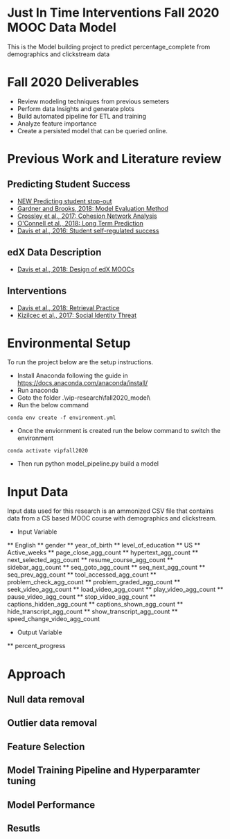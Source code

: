 # Just In Time Interventions Fall 2020 MOOC Data Model

This is the Model building project to predict percentage_complete from demographics and clickstream data

# Fall 2020 Deliverables
* Review modeling techniques from previous semeters
* Perform data Insights and generate plots
* Build automated pipeline for ETL and training
* Analyze feature importance
* Create a persisted model that can be queried online.

# Previous Work and Literature review
## Predicting Student Success
* [NEW Predicting student stop-out](https://papers.ssrn.com/sol3/papers.cfm?abstract_id=2611750)
* [Gardner and Brooks, 2018: Model Evaluation Method](https://learning-analytics.info/journals/index.php/JLA/article/view/5814)
* [Crossley et al., 2017: Cohesion Network Analysis](https://repository.isls.org/bitstream/1/220/1/17.pdf)
* [O'Connell
 et al., 2018: Long Term Prediction](https://learning-analytics.info/journals/index.php/JLA/article/view/5833)
* [Davis et al., 2016: Student self-regulated success](https://angusglchen.github.io/documents/LAK16_Dan_Encouraging.pdf)
## edX Data Description
* [Davis et al., 2018: Design of edX MOOCs](https://dl.acm.org/citation.cfm?id=3231663)
## Interventions
* [Davis et al., 2018: Retrieval Practice](https://learning-analytics.info/journals/index.php/JLA/article/view/6098)
* [Kizilcec et al., 2017: Social Identity Threat ](http://science.sciencemag.org/content/sci/355/6322/251.full.pdf)

# Environmental Setup

To run the project below are the setup instructions.

* Install Anaconda following the guide in https://docs.anaconda.com/anaconda/install/
* Run anaconda
* Goto the folder .\vip-research\fall2020_model\
* Run the below command
```
conda env create -f environment.yml
```
* Once the enviornment is created run the below command to switch the environment 
```
conda activate vipfall2020
```
* Then run python model_pipeline.py build a model

# Input Data

Input data used for this research is an ammonized CSV file that contains data from a CS based MOOC course with demographics and clickstream.

* Input Variable

** English
** gender
** year_of_birth
** level_of_education
** US
** Active_weeks
** page_close_agg_count
** hypertext_agg_count
** next_selected_agg_count
** resume_course_agg_count
** sidebar_agg_count
** seq_goto_agg_count
** seq_next_agg_count
** seq_prev_agg_count
** tool_accessed_agg_count
** problem_check_agg_count
** problem_graded_agg_count
** seek_video_agg_count
** load_video_agg_count
** play_video_agg_count
** pause_video_agg_count
** stop_video_agg_count
** captions_hidden_agg_count
** captions_shown_agg_count
** hide_transcript_agg_count
** show_transcript_agg_count
** speed_change_video_agg_count

* Output Variable

** percent_progress

# Approach 

## Null data removal

## Outlier data removal

## Feature Selection

## Model Training Pipeline and Hyperparamter tuning

## Model Performance

## Resutls 